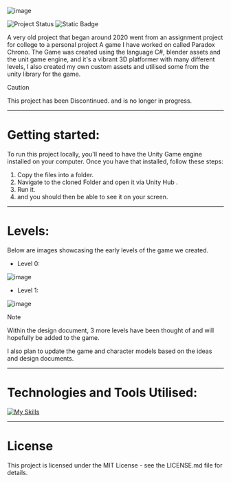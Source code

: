 ![image](https://github.com/user-attachments/assets/18f14aeb-8b4f-4e1b-ab36-0e77b2df2d70)



![Project Status](https://img.shields.io/badge/status-inactive-red)
![Static Badge](https://img.shields.io/badge/made_wtih-CSharp_&_Unity-blue)


A very old project that began around 2020 went from an assignment project for college to  a personal project 
A game I have worked on called Paradox Chrono. The Game was created using the language C#, blender assets and the unit game engine, and it's a vibrant 3D platformer with many different levels, I also created my own custom assets and utilised some from the unity library for the game.


> [!CAUTION] 
> This project has been Discontinued. and is no longer in progress.


-------
# Getting started:

To run this project locally, you'll need to have the Unity Game engine installed on your computer. Once you have that installed, follow these steps:

1. Copy the files into a folder.
2. Navigate to the cloned Folder and open it via Unity Hub .
3. Run it.
4. and you should then be able to see it on your screen.

-----
# Levels:
Below are images showcasing the early levels of the game we created.

- Level 0:

![image](https://user-images.githubusercontent.com/111917804/232764726-8c3e55e0-6efb-4841-bd28-9b3d3127e8ba.png)

- Level 1:

![image](https://user-images.githubusercontent.com/111917804/232764471-d85b44af-935a-43bf-aeb4-e7d9d5ac3a7a.png)


> [!NOTE] 
> Within the design document, 3 more levels have been thought of and will hopefully be added to the game.
> 
> I also plan to update the game and character models based on the ideas and design documents.

-----

# Technologies and Tools Utilised:
[![My Skills](https://skillicons.dev/icons?i=cs,blender,unity&perline=1)](https://skillicons.dev)

--------

# License

This project is licensed under the MIT License - see the LICENSE.md file for details.
